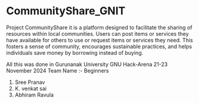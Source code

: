 # CommunityShare_GNIT 
 Project CommunityShare  it is a platform designed to facilitate the sharing of resources within local communities. Users can post items or services they have available for others to use or request items or services they need. This fosters a sense of community, encourages sustainable practices, and helps individuals save money by borrowing instead of buying. 

All this was done in Gurunanak University GNU Hack-Arena 21-23 November 2024 
Team Name :- Beginners  
1. Sree Pranav
2. K. venkat sai
3. Abhiram Ravula



